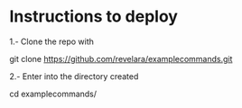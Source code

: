 # Instructions to deploy

1.- Clone the repo with

git clone https://github.com/revelara/examplecommands.git

2.- Enter into the directory created

cd examplecommands/



